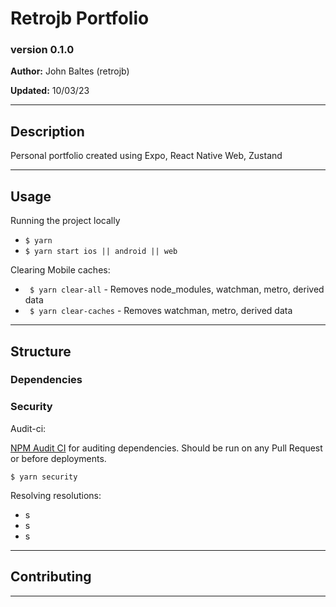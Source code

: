 # Retrojb Portfolio
### version 0.1.0

**Author:** John Baltes (retrojb)

**Updated:**  10/03/23

---
## Description

Personal portfolio created using Expo, React Native Web, Zustand

---
## Usage

Running the project locally
- `$ yarn `
- `$ yarn start ios || android || web`

Clearing Mobile caches:
- ` $ yarn clear-all` - Removes node_modules, watchman, metro, derived data
- ` $ yarn clear-caches` - Removes watchman, metro, derived data

---
## Structure

### Dependencies

### Security

Audit-ci:

[NPM Audit CI](https://www.npmjs.com/package/audit-ci) for auditing dependencies. Should be run on any Pull Request or before deployments. 

`$ yarn security`

Resolving resolutions:
- s
- s
- s

---
## Contributing

--- 
